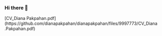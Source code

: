 ### Hi there 👋

<!--
**dianapakpahan/dianapakpahan** is a ✨ _special_ ✨ repository because its `README.md` (this file) appears on your GitHub profile.

Here are some ideas to get you started:

- 🔭 I’m currently working on ...
- 🌱 I’m currently learning ...
- 👯 I’m looking to collaborate on ...
- 🤔 I’m looking for help with ...
- 💬 Ask me about ...
- 📫 How to reach me: ...
- 😄 Pronouns: ...
- ⚡ Fun fact: ...
-->[CV_Diana Pakpahan.pdf](https://github.com/dianapakpahan/dianapakpahan/files/9997773/CV_Diana.Pakpahan.pdf)

